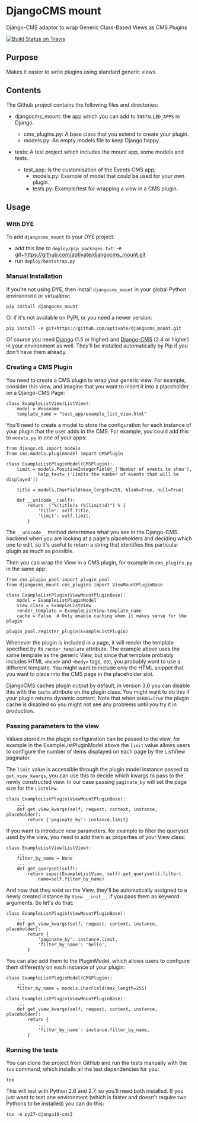 # DjangoCMS mount

Django-CMS adaptor to wrap Generic Class-Based Views as CMS Plugins

[![Build Status on Travis](https://travis-ci.org/aptivate/djangocms_mount.svg?branch=master)](https://travis-ci.org/aptivate/djangocms_mount)

## Purpose

Makes it easier to write plugins using standard generic views.

## Contents

The Github project contains the following files and directories:

* djangocms_mount: the app which you can add to `INSTALLED_APPS` in Django.
  * cms_plugins.py: A base class that you extend to create your plugin.
  * models.py: An empty models file to keep Django happy.

* tests: A test project which includes the mount app, some models and tests.
  * test_app: Is the customisation of the Events CMS app;
    * models.py: Example of model that could be used for your own plugin.
    * tests.py: Example/test for wrapping a view in a CMS plugin.

## Usage

### With DYE

To add `djangocms_mount` to your DYE project:

* add this line to `deploy/pip_packages.txt`:
    -e git+https://github.com/aptivate/djangocms_mount.git
* run `deploy/bootstrap.py`

### Manual Installation

If you're not using DYE, then install `djangocms_mount` in your global Python
environment or virtualenv:

    pip install djangocms_mount

Or if it's not available on PyPI, or you need a newer version:

    pip install -e git+https://github.com/aptivate/djangocms_mount.git

Of course you need [Django](https://www.djangoproject.com/)
(1.5 or higher) and
[Django-CMS](https://www.django-cms.org/en/) (2.4 or higher) in your
environment as well. They'll be installed automatically by Pip if you don't
have them already.

### Creating a CMS Plugin

You need to create a CMS plugin to wrap your generic view. For example,
consider this view, and imagine that you want to insert it into a placeholder
on a Django-CMS Page:

    class ExampleListView(ListView):
        model = Wossname
        template_name = "test_app/example_list_view.html"

You'll need to create a model to store the configuration for each instance of
your plugin that the user adds in the CMS. For example, you could add this to
`models.py` in one of your apps:

    from django.db import models
    from cms.models.pluginmodel import CMSPlugin

    class ExampleListPluginModel(CMSPlugin):
        limit = models.PositiveIntegerField(_('Number of events to show'),
                help_text=_('Limits the number of events that will be displayed'))

        title = models.CharField(max_length=255, blank=True, null=True)

        def __unicode__(self):
            return _("%(title)s (%(limit)d)") % {
                'title': self.title,
                'limit': self.limit,
            }

The `__unicode__` method determines what you see in the Django-CMS backend
when you are looking at a page's placeholders and deciding which one to edit,
so it's useful to return a string that identifies this particular plugin
as much as possible.

Then you can wrap the View in a CMS plugin, for example in `cms_plugins.py` in
the same app:

    from cms.plugin_pool import plugin_pool
    from djangocms_mount.cms_plugins import ViewMountPluginBase

    class ExampleListPlugin(ViewMountPluginBase):
        model = ExampleListPluginModel
        view_class = ExampleListView
        render_template = ExampleListView.template_name
        cache = False  # Only enable caching when it makes sense for the plugin 

    plugin_pool.register_plugin(ExampleListPlugin)

Whenever the plugin is included in a page, it will render the template
specified by its `render_template` attribute. The example above uses the
same template as the generic View, but since that template probably
includes HTML `<head>` and `<body>` tags, etc, you probably want to use a
different template. You might want to include only the HTML snippet that you
want to place into the CMS page in the placeholder slot.

DjangoCMS caches plugin output by default, in version 3.0 you can disable this
with the `cache` attribute on the plugin class. You might want to do this if
your plugin returns dynamic content. Note that when `DEBUG=True` the plugin
cache is disabled so you might not see any problems until you try it in
production.

### Passing parameters to the view

Values stored in the plugin configuration can be passed to the view, for
example in the ExampleListPluginModel above the `limit` value allows users to
configure the number of items displayed on each page by the ListView paginator.

The `limit` value is accessible through the plugin model instance passed to
`get_view_kwargs`, you can use this to decide which kwargs to pass to the newly
constructed view. In our case passing `paginate_by` will set the page size for
the `ListView`.

    class ExampleListPlugin(ViewMountPluginBase):
        ...
        def get_view_kwargs(self, request, context, instance, placeholder):
            return {'paginate_by': instance.limit}

If you want to introduce new parameters, for example to filter the queryset
used by the view, you need to add them as properties of your View class:

    class ExampleListView(ListView):
        ...
        filter_by_name = None
        ...
        def get_queryset(self):
            return super(ExampleListView, self).get_queryset().filter(
                name=self.filter_by_name)

And now that they exist on the View, they'll be automatically assigned to
a newly created instance by `View.__init__`, if you pass them as keyword
arguments. So let's do that:

    class ExampleListPlugin(ViewMountPluginBase):
        ...
        def get_view_kwargs(self, request, context, instance, placeholder):
            return {
                'paginate_by': instance.limit,
                'filter_by_name': 'hello',
            }

You can also add them to the PluginModel, which allows users to configure
them differently on each instance of your plugin:

    class ExampleListPluginModel(CMSPlugin):
        ...
        filter_by_name = models.CharField(max_length=255)

    class ExampleListPlugin(ViewMountPluginBase):
        ...
        def get_view_kwargs(self, request, context, instance, placeholder):
            return {
                ...
                'filter_by_name': instance.filter_by_name,
            }

### Running the tests

You can clone the project from GitHub and run the tests manually with the
`tox` command, which installs all the test dependencies for you:

    tox

This will test with Python 2.6 and 2.7, so you'll need both installed. If
you just want to test one environment (which is faster and doesn't require
two Pythons to be installed) you can do this:

    tox -e py27-django16-cms3
